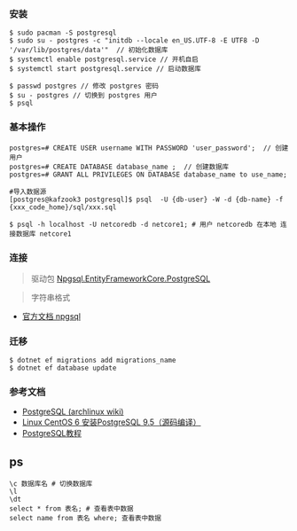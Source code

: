 ### 安装 
```
$ sudo pacman -S postgresql 
$ sudo su - postgres -c "initdb --locale en_US.UTF-8 -E UTF8 -D '/var/lib/postgres/data'"  // 初始化数据库
$ systemctl enable postgresql.service // 开机自启
$ systemctl start postgresql.service // 启动数据库

$ passwd postgres // 修改 postgres 密码
$ su - postgres // 切换到 postgres 用户
$ psql
```

### 基本操作
```
postgres=# CREATE USER username WITH PASSWORD 'user_password';  // 创建用户
postgres=# CREATE DATABASE database_name ;  // 创建数据库
postgres=# GRANT ALL PRIVILEGES ON DATABASE database_name to use_name;

#导入数据源
[postgres@kafzook3 postgresql]$ psql  -U {db-user} -W -d {db-name} -f {xxx_code_home}/sql/xxx.sql

$ psql -h localhost -U netcoredb -d netcore1; # 用户 netcoredb 在本地 连接数据库 netcore1
```
### 连接
> 驱动包 [Npgsql.EntityFrameworkCore.PostgreSQL](https://www.nuget.org/packages/Npgsql.EntityFrameworkCore.PostgreSQL/2.2.4)

> 字符串格式
- [官方文档 npgsql](http://www.npgsql.org/efcore/index.html)

### 迁移
```
$ dotnet ef migrations add migrations_name
$ dotnet ef database update 
```
### 参考文档
- [PostgreSQL (archlinux wiki)](https://wiki.archlinux.org/index.php/PostgreSQL_(%E7%AE%80%E4%BD%93%E4%B8%AD%E6%96%87))
- [Linux CentOS 6 安装PostgreSQL 9.5（源码编译）](https://blog.csdn.net/wyl9527/article/details/78605981)
- [PostgreSQL教程](https://www.yiibai.com/postgresql/)

## ps
```
\c 数据库名 # 切换数据库
\l
\dt 
select * from 表名; # 查看表中数据
select name from 表名 where; 查看表中数据
```
